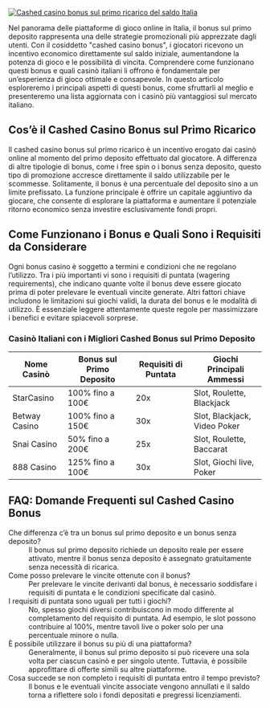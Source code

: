 [![Cashed casino bonus sul primo ricarico del saldo Italia](https://123-caf.pages.dev/gitsignup.png)](https://vrmoo.ru/Bt82HjjY)

<p>Nel panorama delle piattaforme di gioco online in Italia, il bonus sul primo deposito rappresenta una delle strategie promozionali più apprezzate dagli utenti. Con il cosiddetto "cashed casino bonus", i giocatori ricevono un incentivo economico direttamente sul saldo iniziale, aumentandone la potenza di gioco e le possibilità di vincita. Comprendere come funzionano questi bonus e quali casinò italiani li offrono è fondamentale per un’esperienza di gioco ottimale e consapevole. In questo articolo esploreremo i principali aspetti di questi bonus, come sfruttarli al meglio e presenteremo una lista aggiornata con i casinò più vantaggiosi sul mercato italiano.</p>  <h2>Cos’è il Cashed Casino Bonus sul Primo Ricarico</h2> <p>Il cashed casino bonus sul primo ricarico è un incentivo erogato dai casinò online al momento del primo deposito effettuato dal giocatore. A differenza di altre tipologie di bonus, come i free spin o i bonus senza deposito, questo tipo di promozione accresce direttamente il saldo utilizzabile per le scommesse. Solitamente, il bonus è una percentuale del deposito sino a un limite prefissato. La funzione principale è offrire un capitale aggiuntivo da giocare, che consente di esplorare la piattaforma e aumentare il potenziale ritorno economico senza investire esclusivamente fondi propri.</p>  <h2>Come Funzionano i Bonus e Quali Sono i Requisiti da Considerare</h2> <p>Ogni bonus casino è soggetto a termini e condizioni che ne regolano l’utilizzo. Tra i più importanti vi sono i requisiti di puntata (wagering requirements), che indicano quante volte il bonus deve essere giocato prima di poter prelevare le eventuali vincite generate. Altri fattori chiave includono le limitazioni sui giochi validi, la durata del bonus e le modalità di utilizzo. È essenziale leggere attentamente queste regole per massimizzare i benefici e evitare spiacevoli sorprese.</p>  <h3>Casinò Italiani con i Migliori Cashed Bonus sul Primo Deposito</h3> <table>   <thead>     <tr>       <th>Nome Casinò</th>       <th>Bonus sul Primo Deposito</th>       <th>Requisiti di Puntata</th>       <th>Giochi Principali Ammessi</th>     </tr>   </thead>   <tbody>     <tr>       <td>StarCasino</td>       <td>100% fino a 100€</td>       <td>20x</td>       <td>Slot, Roulette, Blackjack</td>     </tr>     <tr>       <td>Betway Casino</td>       <td>100% fino a 150€</td>       <td>30x</td>       <td>Slot, Blackjack, Video Poker</td>     </tr>     <tr>       <td>Snai Casino</td>       <td>50% fino a 200€</td>       <td>25x</td>       <td>Slot, Roulette, Baccarat</td>     </tr>     <tr>       <td>888 Casino</td>       <td>125% fino a 100€</td>       <td>30x</td>       <td>Slot, Giochi live, Poker</td>     </tr>   </tbody> </table>  <h2>FAQ: Domande Frequenti sul Cashed Casino Bonus</h2> <dl>   <dt>Che differenza c’è tra un bonus sul primo deposito e un bonus senza deposito?</dt>   <dd>Il bonus sul primo deposito richiede un deposito reale per essere attivato, mentre il bonus senza deposito è assegnato gratuitamente senza necessità di ricarica.</dd>    <dt>Come posso prelevare le vincite ottenute con il bonus?</dt>   <dd>Per prelevare le vincite derivanti dal bonus, è necessario soddisfare i requisiti di puntata e le condizioni specificate dal casinò.</dd>    <dt>I requisiti di puntata sono uguali per tutti i giochi?</dt>   <dd>No, spesso giochi diversi contribuiscono in modo differente al completamento del requisito di puntata. Ad esempio, le slot possono contribuire al 100%, mentre tavoli live o poker solo per una percentuale minore o nulla.</dd>    <dt>È possibile utilizzare il bonus su più di una piattaforma?</dt>   <dd>Generalmente, il bonus sul primo deposito si può ricevere una sola volta per ciascun casinò e per singolo utente. Tuttavia, è possibile approfittare di offerte simili su altre piattaforme.</dd>    <dt>Cosa succede se non completo i requisiti di puntata entro il tempo previsto?</dt>   <dd>Il bonus e le eventuali vincite associate vengono annullati e il saldo torna a riflettere solo i fondi depositati e pregressi licenziamenti.</dd> </dl>
